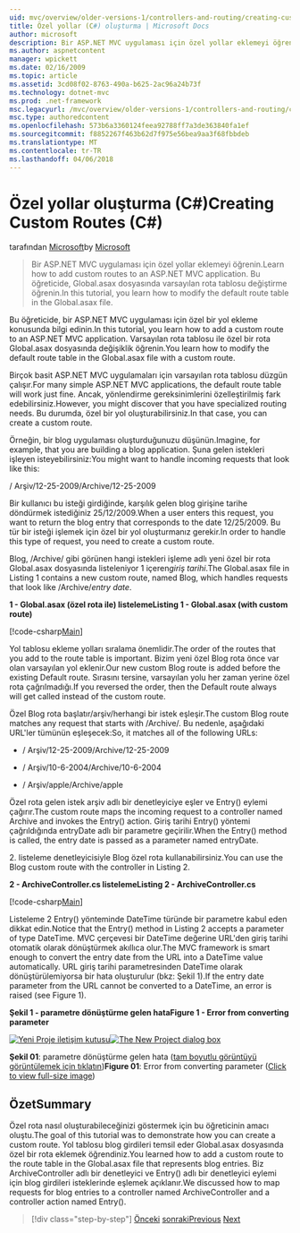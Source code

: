 ```yaml
---
uid: mvc/overview/older-versions-1/controllers-and-routing/creating-custom-routes-cs
title: Özel yollar (C#) oluşturma | Microsoft Docs
author: microsoft
description: Bir ASP.NET MVC uygulaması için özel yollar eklemeyi öğrenin. Bu öğreticide, Global.asax dosyasında varsayılan rota tablosu değiştirme öğrenin.
ms.author: aspnetcontent
manager: wpickett
ms.date: 02/16/2009
ms.topic: article
ms.assetid: 3cd08f02-8763-490a-b625-2ac96a24b73f
ms.technology: dotnet-mvc
ms.prod: .net-framework
msc.legacyurl: /mvc/overview/older-versions-1/controllers-and-routing/creating-custom-routes-cs
msc.type: authoredcontent
ms.openlocfilehash: 573b6a3360124feea92788ff7a3de363840fa1ef
ms.sourcegitcommit: f8852267f463b62d7f975e56bea9aa3f68fbbdeb
ms.translationtype: MT
ms.contentlocale: tr-TR
ms.lasthandoff: 04/06/2018
---
```

<a name="creating-custom-routes-c"></a><span data-ttu-id="e9a32-104">Özel yollar oluşturma (C#)</span><span class="sxs-lookup"><span data-stu-id="e9a32-104">Creating Custom Routes (C#)</span></span>
====================
<span data-ttu-id="e9a32-105">tarafından [Microsoft](https://github.com/microsoft)</span><span class="sxs-lookup"><span data-stu-id="e9a32-105">by [Microsoft](https://github.com/microsoft)</span></span>

> <span data-ttu-id="e9a32-106">Bir ASP.NET MVC uygulaması için özel yollar eklemeyi öğrenin.</span><span class="sxs-lookup"><span data-stu-id="e9a32-106">Learn how to add custom routes to an ASP.NET MVC application.</span></span> <span data-ttu-id="e9a32-107">Bu öğreticide, Global.asax dosyasında varsayılan rota tablosu değiştirme öğrenin.</span><span class="sxs-lookup"><span data-stu-id="e9a32-107">In this tutorial, you learn how to modify the default route table in the Global.asax file.</span></span>


<span data-ttu-id="e9a32-108">Bu öğreticide, bir ASP.NET MVC uygulaması için özel bir yol ekleme konusunda bilgi edinin.</span><span class="sxs-lookup"><span data-stu-id="e9a32-108">In this tutorial, you learn how to add a custom route to an ASP.NET MVC application.</span></span> <span data-ttu-id="e9a32-109">Varsayılan rota tablosu ile özel bir rota Global.asax dosyasında değişiklik öğrenin.</span><span class="sxs-lookup"><span data-stu-id="e9a32-109">You learn how to modify the default route table in the Global.asax file with a custom route.</span></span>

<span data-ttu-id="e9a32-110">Birçok basit ASP.NET MVC uygulamaları için varsayılan rota tablosu düzgün çalışır.</span><span class="sxs-lookup"><span data-stu-id="e9a32-110">For many simple ASP.NET MVC applications, the default route table will work just fine.</span></span> <span data-ttu-id="e9a32-111">Ancak, yönlendirme gereksinimlerini özelleştirilmiş fark edebilirsiniz.</span><span class="sxs-lookup"><span data-stu-id="e9a32-111">However, you might discover that you have specialized routing needs.</span></span> <span data-ttu-id="e9a32-112">Bu durumda, özel bir yol oluşturabilirsiniz.</span><span class="sxs-lookup"><span data-stu-id="e9a32-112">In that case, you can create a custom route.</span></span>

<span data-ttu-id="e9a32-113">Örneğin, bir blog uygulaması oluşturduğunuzu düşünün.</span><span class="sxs-lookup"><span data-stu-id="e9a32-113">Imagine, for example, that you are building a blog application.</span></span> <span data-ttu-id="e9a32-114">Şuna gelen istekleri işleyen isteyebilirsiniz:</span><span class="sxs-lookup"><span data-stu-id="e9a32-114">You might want to handle incoming requests that look like this:</span></span>

<span data-ttu-id="e9a32-115">/ Arşiv/12-25-2009</span><span class="sxs-lookup"><span data-stu-id="e9a32-115">/Archive/12-25-2009</span></span>

<span data-ttu-id="e9a32-116">Bir kullanıcı bu isteği girdiğinde, karşılık gelen blog girişine tarihe döndürmek istediğiniz 25/12/2009.</span><span class="sxs-lookup"><span data-stu-id="e9a32-116">When a user enters this request, you want to return the blog entry that corresponds to the date 12/25/2009.</span></span> <span data-ttu-id="e9a32-117">Bu tür bir isteği işlemek için özel bir yol oluşturmanız gerekir.</span><span class="sxs-lookup"><span data-stu-id="e9a32-117">In order to handle this type of request, you need to create a custom route.</span></span>

<span data-ttu-id="e9a32-118">Blog, /Archive/ gibi görünen hangi istekleri işleme adlı yeni özel bir rota Global.asax dosyasında listeleniyor 1 içeren*giriş tarihi*.</span><span class="sxs-lookup"><span data-stu-id="e9a32-118">The Global.asax file in Listing 1 contains a new custom route, named Blog, which handles requests that look like /Archive/*entry date*.</span></span>

<span data-ttu-id="e9a32-119">**1 - Global.asax (özel rota ile) listeleme**</span><span class="sxs-lookup"><span data-stu-id="e9a32-119">**Listing 1 - Global.asax (with custom route)**</span></span>

[!code-csharp[Main](creating-custom-routes-cs/samples/sample1.cs)]

<span data-ttu-id="e9a32-120">Yol tablosu ekleme yolları sıralama önemlidir.</span><span class="sxs-lookup"><span data-stu-id="e9a32-120">The order of the routes that you add to the route table is important.</span></span> <span data-ttu-id="e9a32-121">Bizim yeni özel Blog rota önce var olan varsayılan yol eklenir.</span><span class="sxs-lookup"><span data-stu-id="e9a32-121">Our new custom Blog route is added before the existing Default route.</span></span> <span data-ttu-id="e9a32-122">Sırasını tersine, varsayılan yolu her zaman yerine özel rota çağrılmadığı.</span><span class="sxs-lookup"><span data-stu-id="e9a32-122">If you reversed the order, then the Default route always will get called instead of the custom route.</span></span>

<span data-ttu-id="e9a32-123">Özel Blog rota başlatır/arşiv/herhangi bir istek eşleşir.</span><span class="sxs-lookup"><span data-stu-id="e9a32-123">The custom Blog route matches any request that starts with /Archive/.</span></span> <span data-ttu-id="e9a32-124">Bu nedenle, aşağıdaki URL'ler tümünün eşleşecek:</span><span class="sxs-lookup"><span data-stu-id="e9a32-124">So, it matches all of the following URLs:</span></span>

- <span data-ttu-id="e9a32-125">/ Arşiv/12-25-2009</span><span class="sxs-lookup"><span data-stu-id="e9a32-125">/Archive/12-25-2009</span></span>

- <span data-ttu-id="e9a32-126">/ Arşiv/10-6-2004</span><span class="sxs-lookup"><span data-stu-id="e9a32-126">/Archive/10-6-2004</span></span>

- <span data-ttu-id="e9a32-127">/ Arşiv/apple</span><span class="sxs-lookup"><span data-stu-id="e9a32-127">/Archive/apple</span></span>

<span data-ttu-id="e9a32-128">Özel rota gelen istek arşiv adlı bir denetleyiciye eşler ve Entry() eylemi çağırır.</span><span class="sxs-lookup"><span data-stu-id="e9a32-128">The custom route maps the incoming request to a controller named Archive and invokes the Entry() action.</span></span> <span data-ttu-id="e9a32-129">Giriş tarihi Entry() yöntemi çağrıldığında entryDate adlı bir parametre geçirilir.</span><span class="sxs-lookup"><span data-stu-id="e9a32-129">When the Entry() method is called, the entry date is passed as a parameter named entryDate.</span></span>

<span data-ttu-id="e9a32-130">2. listeleme denetleyicisiyle Blog özel rota kullanabilirsiniz.</span><span class="sxs-lookup"><span data-stu-id="e9a32-130">You can use the Blog custom route with the controller in Listing 2.</span></span>

<span data-ttu-id="e9a32-131">**2 - ArchiveController.cs listeleme**</span><span class="sxs-lookup"><span data-stu-id="e9a32-131">**Listing 2 - ArchiveController.cs**</span></span>

[!code-csharp[Main](creating-custom-routes-cs/samples/sample2.cs)]

<span data-ttu-id="e9a32-132">Listeleme 2 Entry() yönteminde DateTime türünde bir parametre kabul eden dikkat edin.</span><span class="sxs-lookup"><span data-stu-id="e9a32-132">Notice that the Entry() method in Listing 2 accepts a parameter of type DateTime.</span></span> <span data-ttu-id="e9a32-133">MVC çerçevesi bir DateTime değerine URL'den giriş tarihi otomatik olarak dönüştürmek akıllıca olur.</span><span class="sxs-lookup"><span data-stu-id="e9a32-133">The MVC framework is smart enough to convert the entry date from the URL into a DateTime value automatically.</span></span> <span data-ttu-id="e9a32-134">URL giriş tarihi parametresinden DateTime olarak dönüştürülemiyorsa bir hata oluşturulur (bkz: Şekil 1).</span><span class="sxs-lookup"><span data-stu-id="e9a32-134">If the entry date parameter from the URL cannot be converted to a DateTime, an error is raised (see Figure 1).</span></span>

<span data-ttu-id="e9a32-135">**Şekil 1 - parametre dönüştürme gelen hata**</span><span class="sxs-lookup"><span data-stu-id="e9a32-135">**Figure 1 - Error from converting parameter**</span></span>


<span data-ttu-id="e9a32-136">[![Yeni Proje iletişim kutusu](creating-custom-routes-cs/_static/image1.jpg)](creating-custom-routes-cs/_static/image1.png)</span><span class="sxs-lookup"><span data-stu-id="e9a32-136">[![The New Project dialog box](creating-custom-routes-cs/_static/image1.jpg)](creating-custom-routes-cs/_static/image1.png)</span></span>

<span data-ttu-id="e9a32-137">**Şekil 01**: parametre dönüştürme gelen hata ([tam boyutlu görüntüyü görüntülemek için tıklatın](creating-custom-routes-cs/_static/image2.png))</span><span class="sxs-lookup"><span data-stu-id="e9a32-137">**Figure 01**: Error from converting parameter ([Click to view full-size image](creating-custom-routes-cs/_static/image2.png))</span></span>


## <a name="summary"></a><span data-ttu-id="e9a32-138">Özet</span><span class="sxs-lookup"><span data-stu-id="e9a32-138">Summary</span></span>

<span data-ttu-id="e9a32-139">Özel rota nasıl oluşturabileceğinizi göstermek için bu öğreticinin amacı oluştu.</span><span class="sxs-lookup"><span data-stu-id="e9a32-139">The goal of this tutorial was to demonstrate how you can create a custom route.</span></span> <span data-ttu-id="e9a32-140">Yol tablosu blog girdileri temsil eder Global.asax dosyasında özel bir rota eklemek öğrendiniz.</span><span class="sxs-lookup"><span data-stu-id="e9a32-140">You learned how to add a custom route to the route table in the Global.asax file that represents blog entries.</span></span> <span data-ttu-id="e9a32-141">Biz ArchiveController adlı bir denetleyici ve Entry() adlı bir denetleyici eylemi için blog girdileri isteklerinde eşlemek açıklanır.</span><span class="sxs-lookup"><span data-stu-id="e9a32-141">We discussed how to map requests for blog entries to a controller named ArchiveController and a controller action named Entry().</span></span>

> [!div class="step-by-step"]
> <span data-ttu-id="e9a32-142">[Önceki](aspnet-mvc-controllers-overview-cs.md)
> [sonraki](creating-a-route-constraint-cs.md)</span><span class="sxs-lookup"><span data-stu-id="e9a32-142">[Previous](aspnet-mvc-controllers-overview-cs.md)
[Next](creating-a-route-constraint-cs.md)</span></span>
